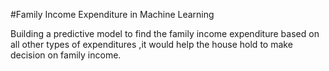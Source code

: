 #Family Income Expenditure in Machine Learning 

Building a predictive model to find the family income expenditure based on all other
types of expenditures ,it would help the house hold to make decision on family income.
